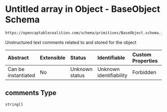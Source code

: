 # Untitled array in Object - BaseObject Schema

```txt
https://opencaptablecoalition.com/schema/primitives/BaseObject.schema.json#/properties/comments
```

Unstructured text comments related to and stored for the object

| Abstract            | Extensible | Status         | Identifiable            | Custom Properties | Additional Properties | Access Restrictions | Defined In                                                                                       |
| :------------------ | :--------- | :------------- | :---------------------- | :---------------- | :-------------------- | :------------------ | :----------------------------------------------------------------------------------------------- |
| Can be instantiated | No         | Unknown status | Unknown identifiability | Forbidden         | Allowed               | none                | [BaseObject.schema.json*](../../schema/primitives/BaseObject.schema.json "open original schema") |

## comments Type

`string[]`
